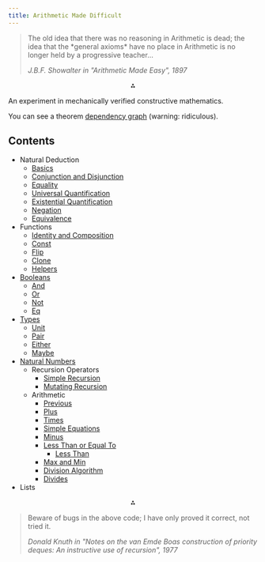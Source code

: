 ```yaml
---
title: Arithmetic Made Difficult
---
```


<blockquote>
The old idea that there was no reasoning in Arithmetic is dead; the idea that the *general axioms* have no place in Arithmetic is no longer held by a progressive teacher...

<cite>J.B.F. Showalter in "Arithmetic Made Easy", 1897</cite>
</blockquote>

<p style="text-align: center;">⁂</p>

An experiment in mechanically verified constructive mathematics.

You can see a theorem [dependency graph](/images/dependency-graph.png) (warning: ridiculous).

Contents
--------

* Natural Deduction
  * [Basics](/src/Proof/Basics.html)
  * [Conjunction and Disjunction](/src/Proof/ConjDisj.html)
  * [Equality](/src/Proof/Equality.html)
  * [Universal Quantification](/src/Proof/ForAll.html)
  * [Existential Quantification](/src/Proof/Exists.html)
  * [Negation](/src/Proof/Neg.html)
  * [Equivalence](/src/Proof/Equiv.html)
* Functions
  * [Identity and Composition](/src/Functions/IdComp.html)
  * [Const](/src/Functions/Const.html)
  * [Flip](/src/Functions/Flip.html)
  * [Clone](/src/Functions/Clone.html)
  * [Helpers](/src/Functions/Helpers.html)
* [Booleans](/src/Booleans.html)
  * [And](/src/Booleans/And.html)
  * [Or](/src/Booleans/Or.html)
  * [Not](/src/Booleans/Not.html)
  * [Eq](/src/Booleans/Eq.html)
* [Types](/src/Types.html)
  * [Unit](/src/Types/Unit.html)
  * [Pair](/src/Types/Pair.html)
  * [Either](/src/Types/Either.html)
  * [Maybe](/src/Types/Maybe.html)
* [Natural Numbers](/src/Naturals.html)
  * Recursion Operators
    * [Simple Recursion](/src/Naturals/SimpleRecursion.html)
    * [Mutating Recursion](/src/Naturals/MutatingRecursion.html)
  * Arithmetic
    * [Previous](/src/Naturals/Previous.html)
    * [Plus](/src/Naturals/Plus.html)
    * [Times](/src/Naturals/Times.html)
    * [Simple Equations](/src/Naturals/SimpleEquations.html)
    * [Minus](/src/Naturals/Minus.html)
    * [Less Than or Equal To](/src/Naturals/LessThanOrEqualTo.html)
      * [Less Than](/src/Naturals/LessThan.html)
    * [Max and Min](/src/Naturals/MaxAndMin.html)
    * [Division Algorithm](/src/Naturals/DivisionAlgorithm.html)
    * [Divides](/src/Naturals/Divides.html)
* Lists

<p style="text-align: center;">⁂</p>

<blockquote>
Beware of bugs in the above code; I have only proved it correct, not tried it.

<cite>Donald Knuth in "Notes on the van Emde Boas construction of priority deques: An instructive use of recursion", 1977</cite>
</blockquote>
